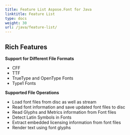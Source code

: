 ```yaml
---
title: Feature List Aspose.Font for Java
linktitle: Feature List
type: docs
weight: 30
url: /java/feature-list/
---
```



## **Rich Features**
**Support for Different File Formats**
- CFF
- TTF
- TrueType and OpenType Fonts
- Type1 Fonts

**Supported File Operations**
- Load font files from disc as well as stream
- Read font information and save updated font files to disc
- Read Glyphs and Metrics information from Font files
- Detect Latin Symbols in Fonts
- Extract embedded licensing information from font files
- Render text using font glyphs
